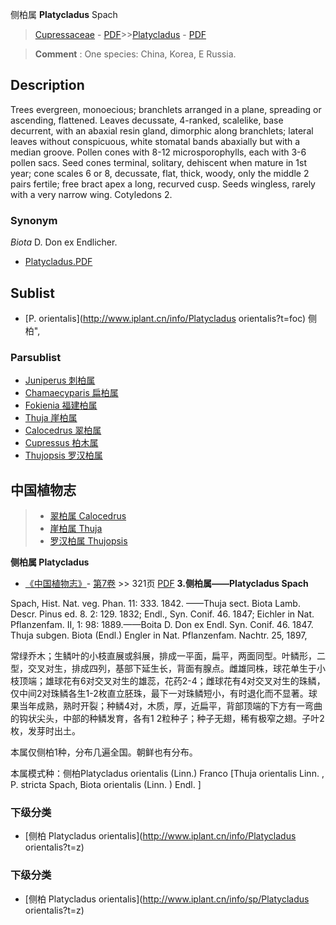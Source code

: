 侧柏属 **Platycladus** Spach

> [Cupressaceae](http://www.iplant.cn/info/Cupressaceae?t=foc) - [PDF](http://www.iplant.cn/foc/pdf/Cupressaceae.pdf)>>[Platycladus](http://www.iplant.cn/info/Platycladus?t=foc) - [PDF](http://www.iplant.cn/foc/pdf/Platycladus.pdf)


> **Comment** : 
> One species: China, Korea, E Russia.

## Description

Trees evergreen, monoecious; branchlets arranged in a plane, spreading or ascending, flattened. Leaves decussate, 4-ranked, scalelike, base decurrent, with an abaxial resin gland, dimorphic along branchlets; lateral leaves without conspicuous, white stomatal bands abaxially but with a median groove. Pollen cones with 8-12 microsporophylls, each with 3-6 pollen sacs. Seed cones terminal, solitary, dehiscent when mature in 1st year; cone scales 6 or 8, decussate, flat, thick, woody, only the middle 2 pairs fertile; free bract apex a long, recurved cusp. Seeds wingless, rarely with a very narrow wing. Cotyledons 2.

### Synonym
*Biota* D. Don ex Endlicher.


* [Platycladus.PDF](http://www.iplant.cn/foc/pdf/Platycladus.pdf)

## Sublist

* [P.  orientalis](http://www.iplant.cn/info/Platycladus orientalis?t=foc) 侧柏",

### Parsublist

* [Juniperus  刺柏属](http://www.iplant.cn/info/Juniperus?t=foc)
* [Chamaecyparis  扁柏属](http://www.iplant.cn/info/Chamaecyparis?t=foc)
* [Fokienia  福建柏属](http://www.iplant.cn/info/Fokienia?t=foc)
* [Thuja  崖柏属](http://www.iplant.cn/info/Thuja?t=foc)
* [Calocedrus  翠柏属](http://www.iplant.cn/info/Calocedrus?t=foc)
* [Cupressus  柏木属](http://www.iplant.cn/info/Cupressus?t=foc)
* [Thujopsis  罗汉柏属](http://www.iplant.cn/info/Thujopsis?t=foc)

## 中国植物志

> * [翠柏属  Calocedrus](Calocedrus-翠柏属.md)
> * [崖柏属  Thuja](http://www.iplant.cn/info/Thuja?t=z)
> * [罗汉柏属  Thujopsis](http://www.iplant.cn/info/Thujopsis?t=z)


**侧柏属 Platycladus**

* [《中国植物志》](http://www.iplant.cn/frps)- [第7卷](http://www.iplant.cn/frps/vol/7) >> 321页 [PDF](http://www.iplant.cn/frps/pdf/7/321y.pdf)
**3.侧柏属——Platycladus Spach**

Spach, Hist. Nat. veg. Phan. 11: 333. 1842. ——Thuja sect. Biota Lamb. Descr. Pinus ed. 8. 2: 129. 1832; Endl., Syn. Conif. 46. 1847; Eichler in Nat. Pflanzenfam. II, 1: 98: 1889.——Boita D. Don ex Endl. Syn. Conif. 46. 1847. Thuja subgen. Biota (Endl.) Engler in Nat. Pflanzenfam. Nachtr. 25, 1897,

常绿乔木；生鳞叶的小枝直展或斜展，排成一平面，扁平，两面同型。叶鳞形，二型，交叉对生，排成四列，基部下延生长，背面有腺点。雌雄同株，球花单生于小枝顶端；雄球花有6对交叉对生的雄蕊，花药2-4；雌球花有4对交叉对生的珠鳞，仅中间2对珠鳞各生1-2枚直立胚珠，最下一对珠鳞短小，有时退化而不显著。球果当年成熟，熟时开裂；种鳞4对，木质，厚，近扁平，背部顶端的下方有一弯曲的钩状尖头，中部的种鳞发育，各有1 2粒种子；种子无翅，稀有极窄之翅。子叶2枚，发芽时出土。

本属仅侧柏1种，分布几遍全国。朝鲜也有分布。

本属模式种：侧柏Platycladus orientalis (Linn.) Franco [Thuja orientalis Linn. , P. stricta Spach, Biota orientalis (Linn. ) Endl. ]

### 下级分类
* [侧柏  Platycladus orientalis](http://www.iplant.cn/info/Platycladus orientalis?t=z)

### 下级分类
* [侧柏  Platycladus orientalis](http://www.iplant.cn/info/sp/Platycladus orientalis?t=z)
